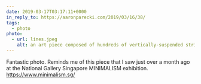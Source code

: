 ```yaml
---
date: 2019-03-17T03:17:11+0000
in_reply_to: https://aaronparecki.com/2019/03/16/38/
tags:
  - photo
photo:
  - url: lines.jpeg
    alt: an art piece composed of hundreds of vertically-suspended strings
---
```


Fantastic photo. Reminds me of this piece that I saw just over a month ago at the National Gallery Singapore MINIMALISM exhibition. <a href="https://www.minimalism.sg" rel="external noopener">https://www.minimalism.sg/</a>
